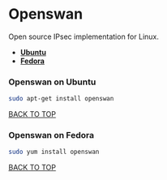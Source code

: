 Openswan
========
Open source IPsec implementation for Linux.

* [**Ubuntu**](#openswan-on-ubuntu)
* [**Fedora**](#openswan-on-fedora)

### Openswan on Ubuntu
```sh
sudo apt-get install openswan
```
[BACK TO TOP](https://github.com/ctrl-alt-del/devenv)



### Openswan on Fedora
```sh
sudo yum install openswan
```
[BACK TO TOP](https://github.com/ctrl-alt-del/devenv)
